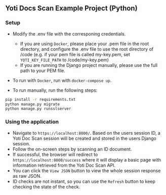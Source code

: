 ## Yoti Docs Scan Example Project (Python)

### Setup

* Modify the .env file with the corresponing credentials.
  * If you are using `Docker`, please place your .pem file in the root directory, and configure the .env file to use the root directory of /code (e.g. if your pem file is called my-key.pem, set `YOTI_KEY_FILE_PATH` to /code/my-key.pem)
  * If you are running the Django project manually, please use the full path to your PEM file.

* To run with `Docker`, run with `docker-compose up`.
* To run manually, run the following steps:

```bash
pip install -r requirements.txt
python manage.py migrate
python manage.py runsslserver
```

### Using the application

* Navigate to `https://localhost:8000/`.  Based on the users session ID, a Yoti Doc Scan session will be created
and stored in the users Django session.
* Follow the on-screen steps by scanning an ID document.
* If successful, the browser will redirect to `https://localhost:8000/success` where it will display a basic page with information
retrieved from the Yoti Doc Scan API.
* You can click the `View JSON` button to view the whole session response as raw JSON.
* ID checks are not instant, so you can use the `Refresh` button to keep checking the state of the check.